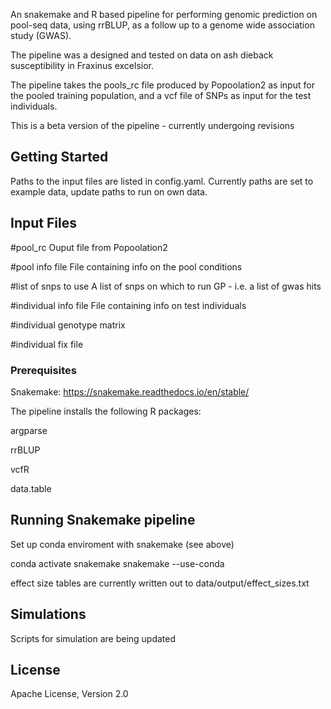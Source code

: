 An snakemake and R based pipeline for performing genomic prediction on pool-seq data, using rrBLUP, as a follow up to a genome wide association study (GWAS).

The pipeline was a designed and tested on data on ash dieback susceptibility in Fraxinus excelsior.

The pipeline takes the pools_rc file produced by Popoolation2 as input for the pooled training population, and a vcf file of SNPs as input for the test individuals. 

This is a beta version of the pipeline - currently undergoing revisions 

## Getting Started

Paths to the input files are listed in config.yaml. Currently paths are set to example data, update paths to run on own data.

## Input Files

#pool_rc
Ouput file from Popoolation2

#pool info file
File containing info on the pool conditions

#list of snps to use
A list of snps on which to run GP - i.e. a list of gwas hits

#individual info file
File containing info on test individuals

#individual genotype matrix

#individual fix file

### Prerequisites

Snakemake: https://snakemake.readthedocs.io/en/stable/

The pipeline installs the following R packages:

argparse

rrBLUP

vcfR

data.table

## Running Snakemake pipeline

Set up conda enviroment with snakemake (see above)

conda activate snakemake
snakemake --use-conda

effect size tables are currently written out to data/output/effect_sizes.txt

## Simulations

Scripts for simulation are being updated

## License 

Apache License, Version 2.0
